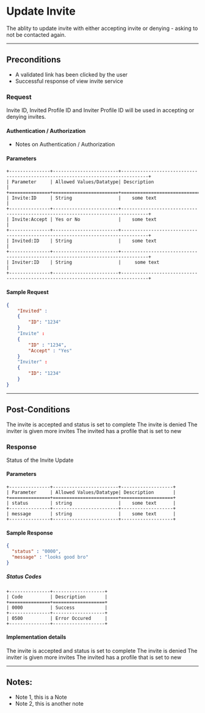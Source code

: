 # Update Invite
The ablity to update invite with either accepting invite or denying - asking to not be contacted again.

---
## Preconditions
 - A validated link has been clicked by the user
 - Successful response of view invite service
 
### Request

Invite ID, Invited Profile ID and Inviter Profile ID will be used in accepting or denying invites.


#### Authentication / Authorization
 - Notes on Authentication / Authorization

#### Parameters

```eval_rst
+---------------+------------------------+--------------------------------------------------------------------------------+
| Parameter     | Allowed Values/Datatype| Description                                                                    |
+===============+========================+================================================================================+
| Invite:ID     | String                 |    some text                                                                   |
+---------------+------------------------+--------------------------------------------------------------------------------+
| Invite:Accept | Yes or No              |    some text                                                                   |
+---------------+------------------------+--------------------------------------------------------------------------------+
| Invited:ID    | String                 |    some text                                                                   |
+---------------+------------------------+--------------------------------------------------------------------------------+
| Inviter:ID    | String                 |     some text                                                                  |
+---------------+------------------------+--------------------------------------------------------------------------------+
```

#### Sample Request

```json
{
	"Invited" :
  	{
  		"ID": "1234"
  	}
  	"Invite" :
  	{
  		"ID" : "1234",
  		"Accept" : "Yes"
  	}
  	"Inviter" :
  	{
  		"ID": "1234"
  	}
}
```


---

## Post-Conditions
The invite is accepted and status is set to complete
The invite is denied
The inviter is given more invites
The invited has a profile that is set to new

### Response

Status of the Invite Update

#### Parameters

```eval_rst
+---------------+------------------------+-------------------+
| Parameter     | Allowed Values/Datatype| Description       |
+===============+========================+===================+
| status        | string                 |    some text      |
+---------------+------------------------+-------------------+
| message       | string                 |    some text      |
+---------------+------------------------+-------------------+
```

#### Sample Response

```json
{
  "status" : "0000",
  "message" : "looks good bro"
}
```
##### Status Codes

```eval_rst
+---------------+-------------------+
| Code          | Description       |
+===============+===================+
| 0000          | Success           |
+---------------+-------------------+
| 0500          | Error Occured     |
+---------------+-------------------+
```

#### Implementation details

The invite is accepted and status is set to complete
The invite is denied
The inviter is given more invites
The invited has a profile that is set to new

---
## Notes:
- Note 1, this is a Note
- Note 2, this is another note
